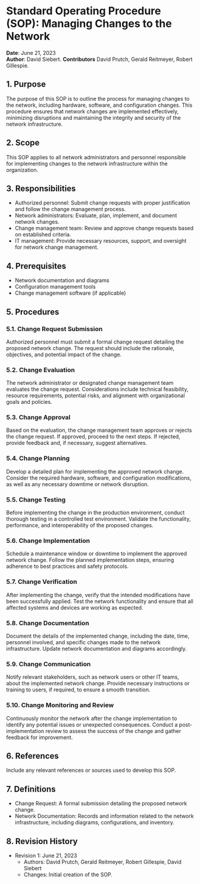 # Standard Operating Procedure (SOP): Managing Changes to the Network


**Date**: June 21, 2023  
**Author**: David Siebert.
**Contributors** David Prutch, Gerald Reitmeyer, Robert Gillespie.


## 1. Purpose
The purpose of this SOP is to outline the process for managing changes to the network, including hardware, software, and configuration changes. This procedure ensures that network changes are implemented effectively, minimizing disruptions and maintaining the integrity and security of the network infrastructure.


## 2. Scope
This SOP applies to all network administrators and personnel responsible for implementing changes to the network infrastructure within the organization.


## 3. Responsibilities
- Authorized personnel: Submit change requests with proper justification and follow the change management process.
- Network administrators: Evaluate, plan, implement, and document network changes.
- Change management team: Review and approve change requests based on established criteria.
- IT management: Provide necessary resources, support, and oversight for network change management.


## 4. Prerequisites
- Network documentation and diagrams
- Configuration management tools
- Change management software (if applicable)


## 5. Procedures


### 5.1. Change Request Submission
Authorized personnel must submit a formal change request detailing the proposed network change. The request should include the rationale, objectives, and potential impact of the change.


### 5.2. Change Evaluation
The network administrator or designated change management team evaluates the change request. Considerations include technical feasibility, resource requirements, potential risks, and alignment with organizational goals and policies.


### 5.3. Change Approval
Based on the evaluation, the change management team approves or rejects the change request. If approved, proceed to the next steps. If rejected, provide feedback and, if necessary, suggest alternatives.


### 5.4. Change Planning
Develop a detailed plan for implementing the approved network change. Consider the required hardware, software, and configuration modifications, as well as any necessary downtime or network disruption.


### 5.5. Change Testing
Before implementing the change in the production environment, conduct thorough testing in a controlled test environment. Validate the functionality, performance, and interoperability of the proposed changes.


### 5.6. Change Implementation
Schedule a maintenance window or downtime to implement the approved network change. Follow the planned implementation steps, ensuring adherence to best practices and safety protocols.


### 5.7. Change Verification
After implementing the change, verify that the intended modifications have been successfully applied. Test the network functionality and ensure that all affected systems and devices are working as expected.


### 5.8. Change Documentation
Document the details of the implemented change, including the date, time, personnel involved, and specific changes made to the network infrastructure. Update network documentation and diagrams accordingly.


### 5.9. Change Communication
Notify relevant stakeholders, such as network users or other IT teams, about the implemented network change. Provide necessary instructions or training to users, if required, to ensure a smooth transition.


### 5.10. Change Monitoring and Review
Continuously monitor the network after the change implementation to identify any potential issues or unexpected consequences. Conduct a post-implementation review to assess the success of the change and gather feedback for improvement.


## 6. References
Include any relevant references or sources used to develop this SOP.


## 7. Definitions
- Change Request: A formal submission detailing the proposed network change.
- Network Documentation: Records and information related to the network infrastructure, including diagrams, configurations, and inventory.


## 8. Revision History
- Revision 1: June 21, 2023
  - Authors: David Prutch, Gerald Reitmeyer, Robert Gillespie, David Siebert
  - Changes: Initial creation of the SOP.
